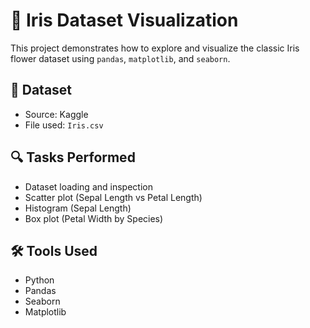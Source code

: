 # 🌸 Iris Dataset Visualization

This project demonstrates how to explore and visualize the classic Iris flower dataset using `pandas`, `matplotlib`, and `seaborn`.

## 📂 Dataset
- Source: Kaggle
- File used: `Iris.csv`

## 🔍 Tasks Performed
- Dataset loading and inspection
- Scatter plot (Sepal Length vs Petal Length)
- Histogram (Sepal Length)
- Box plot (Petal Width by Species)

## 🛠️ Tools Used
- Python
- Pandas
- Seaborn
- Matplotlib


